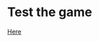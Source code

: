 # Test the game  
[Here]([https://marketplace.visualstudio.com/items?itemName=darkgreen-theme---ali-harit.darkgreen-theme---ali-harit](https://itsaliiiiiiii.github.io/MarioGame.github.io/))
